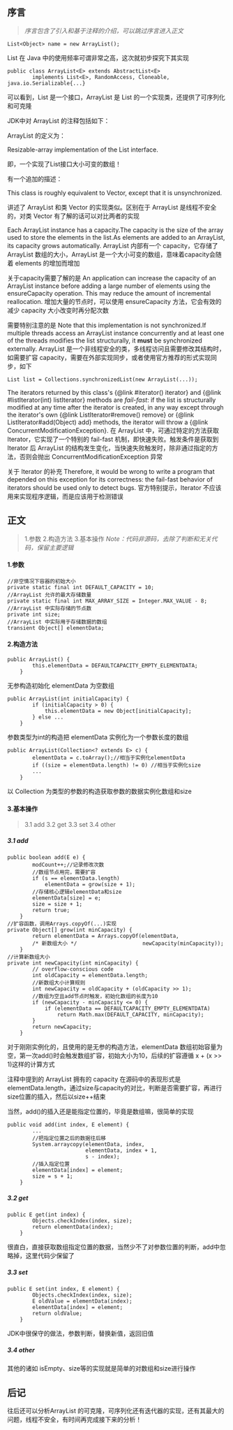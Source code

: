 ## 序言
> *序言包含了引入和基于注释的介绍，可以跳过序言进入正文*
```
List<Object> name = new ArrayList();
```
List 在 Java 中的使用频率可谓非常之高，这次就初步探究下其实现
```
public class ArrayList<E> extends AbstractList<E>
        implements List<E>, RandomAccess, Cloneable, java.io.Serializable{...}
```
可以看到，List 是一个接口，ArrayList 是 List 的一个实现类，还提供了可序列化和可克隆

JDK中对 ArrayList 的注释包括如下：

ArrayList 的定义为：

Resizable-array implementation of the  List interface.

即，一个实现了List接口大小可变的数组！

有一个追加的描述：

This class is roughly equivalent to Vector, except that it is unsynchronized.

讲述了 ArrayList 和类 Vector 的实现类似。区别在于 ArrayList 是线程不安全的，对类 Vector  有了解的话可以对比两者的实现

Each ArrayList instance has a capacity.The capacity is the size of the array used to store the elements in the list.As elements are added to an ArrayList, its capacity grows automatically.
ArrayList 内部有一个 capacity，它存储了 ArrayList 数组的大小，ArrayList 是一个大小可变的数组，意味着capacity会随着 elements 的增加而增加

关于capacity需要了解的是
An application can increase the capacity of an ArrayList instance before adding a large number of elements using the ensureCapacity operation.  This may reduce the amount of incremental reallocation.
增加大量的节点时，可以使用 ensureCapacity 方法，它会有效的减少 capacity 大小改变时再分配次数

需要特别注意的是
Note that this implementation is not synchronized.If multiple threads access an ArrayList instance concurrently and at least one of the threads modifies the list structurally, it **must** be synchronized externally.
ArrayList 是一个非线程安全的类，多线程访问且需要修改其结构时，如需要扩容 capacity，需要在外部实现同步，或者使用官方推荐的形式实现同步，如下
```
List list = Collections.synchronizedList(new ArrayList(...));
```

The iterators returned by this class's {@link #iterator() iterator} and {@link #listIterator(int) listIterator} methods are <em>fail-fast</em>: if the list is structurally modified at any time after the iterator is created, in any way except through the iterator's own {@link ListIterator#remove() remove} or {@link ListIterator#add(Object) add} methods, the iterator will throw a {@link ConcurrentModificationException}. 
在 ArrayList 中，可通过特定的方法获取 Iterator，它实现了一个特别的 fail-fast 机制，即快速失败。触发条件是获取到 Iterator 后 ArrayList 的结构发生变化，当快速失败触发时，除非通过指定的方法，否则会抛出 ConcurrentModificationException 异常

关于 Iterator 的补充
Therefore, it would be wrong to write a program that depended on this exception for its correctness: the fail-fast behavior of iterators should be used only to detect bugs.
官方特别提示，Iterator  不应该用来实现程序逻辑，而是应该用于检测错误
## 正文
> 1.参数
> 2.构造方法
> 3.基本操作
> *Note：代码非源码，去除了判断和无关代码，保留主要逻辑*

#### 1.参数
```
//非空情况下容器的初始大小
private static final int DEFAULT_CAPACITY = 10;
//ArrayList 允许的最大存储数量
private static final int MAX_ARRAY_SIZE = Integer.MAX_VALUE - 8;
//ArrayList 中实际存储的节点数
private int size;
//ArrayList 中实际用于存储数据的数组
transient Object[] elementData;
```
#### 2.构造方法
```
public ArrayList() {
        this.elementData = DEFAULTCAPACITY_EMPTY_ELEMENTDATA;
    }
```
无参构造初始化 elementData 为空数组
```
public ArrayList(int initialCapacity) {
        if (initialCapacity > 0) {
            this.elementData = new Object[initialCapacity];
        } else ...
    }
```
参数类型为int的构造把 elementData 实例化为一个参数长度的数组
```
public ArrayList(Collection<? extends E> c) {
        elementData = c.toArray();//相当于实例化elementData
        if ((size = elementData.length) != 0) //相当于实例化size
        ...
    }
```
以 Collection 为类型的参数的构造获取参数的数据实例化数组和size

#### 3.基本操作
> 3.1 add
> 3.2 get
> 3.3 set
> 3.4 other

##### 3.1 add
```
public boolean add(E e) {
        modCount++;//记录修改次数
        //数组节点用完，需要扩容
        if (s == elementData.length)
            elementData = grow(size + 1);
        //存储核心逻辑elementData和size
        elementData[size] = e;
        size = size + 1;
        return true;
    }
//扩容函数，调用Arrays.copyOf(...)实现
private Object[] grow(int minCapacity) {
        return elementData = Arrays.copyOf(elementData,
        /* 新数组大小 */                     newCapacity(minCapacity));
    }
//计算新数组大小
private int newCapacity(int minCapacity) {
        // overflow-conscious code
        int oldCapacity = elementData.length;
        //新数组大小计算规则
        int newCapacity = oldCapacity + (oldCapacity >> 1);
        //数组为空且add节点时触发，初始化数组的长度为10
        if (newCapacity - minCapacity <= 0) {
            if (elementData == DEFAULTCAPACITY_EMPTY_ELEMENTDATA)
                return Math.max(DEFAULT_CAPACITY, minCapacity);
        }
        return newCapacity;
    }
```
对于刚刚实例化的，且使用的是无参的构造方法，elementData 数组初始容量为空，第一次add()时会触发数组扩容，初始大小为10，后续的扩容遵循 x + (x >> 1)这样的计算方式

注释中提到的 ArrayList 拥有的 capacity 在源码中的表现形式是 elementData.length，通过size与capacity的对比，判断是否需要扩容，再进行size位置的插入，然后以size++结束

当然，add()的插入还是能指定位置的，毕竟是数组嘛，很简单的实现
```
public void add(int index, E element) {
        ...
        //把指定位置之后的数据往后移
        System.arraycopy(elementData, index,
                         elementData, index + 1,
                         s - index);
        //插入指定位置
        elementData[index] = element;
        size = s + 1;
    }
```
##### 3.2 get
```
public E get(int index) {
        Objects.checkIndex(index, size);
        return elementData(index);
    }
```
很直白，直接获取数组指定位置的数据，当然少不了对参数位置的判断，add中忽略掉，这里代码少保留了

##### 3.3 set
```
public E set(int index, E element) {
        Objects.checkIndex(index, size);
        E oldValue = elementData(index);
        elementData[index] = element;
        return oldValue;
    }
```
JDK中很保守的做法，参数判断，替换新值，返回旧值

##### 3.4 other
其他的诸如 isEmpty、size等的实现就是简单的对数组和size进行操作

## 后记
往后还可以分析ArrayList 的可克隆，可序列化还有迭代器的实现，还有其最大的问题，线程不安全，有时间再完成接下来的分析！